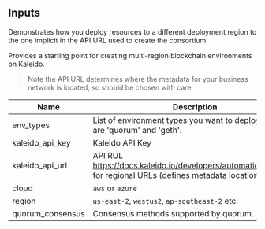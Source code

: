 ## Inputs

Demonstrates how you deploy resources to a different deployment region to the one
implicit in the API URL used to create the consortium.

Provides a starting point for creating multi-region blockchain environments on Kaleido.

> Note the API URL determines where the metadata for your business network is located, so should be chosen with care.

| Name | Description | Type | Default | Required |
|------|-------------|:----:|:-----:|:-----:|
| env_types | List of environment types you want to deploy. Options are 'quorum' and 'geth'. | list | `<list>` | no |
| kaleido_api_key | Kaleido API Key | string | - | yes |
| kaleido_api_url | API RUL https://docs.kaleido.io/developers/automation/regions/ for regional URLs (defines metadata location) | string | `` | no |
| cloud | `aws` or `azure` | string | `` | no |
| region | `us-east-2`, `westus2`, `ap-southeast-2` etc. | string | `` | no |
| quorum_consensus | Consensus methods supported by quorum. | list | `<list>` | no |

